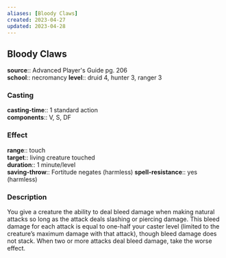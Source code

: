 ```yaml
---
aliases: [Bloody Claws]
created: 2023-04-27
updated: 2023-04-28
---
```


## Bloody Claws

**source**:: Advanced Player's Guide pg. 206  
**school**:: necromancy
**level**:: druid 4, hunter 3, ranger 3

### Casting

**casting-time**:: 1 standard action  
**components**:: V, S, DF

### Effect

**range**:: touch  
**target**:: living creature touched  
**duration**:: 1 minute/level  
**saving-throw**:: Fortitude negates (harmless)
**spell-resistance**:: yes (harmless)

### Description

You give a creature the ability to deal bleed damage when making natural attacks so long as the attack deals slashing or piercing damage. This bleed damage for each attack is equal to one-half your caster level (limited to the creature’s maximum damage with that attack), though bleed damage does not stack. When two or more attacks deal bleed damage, take the worse effect.
